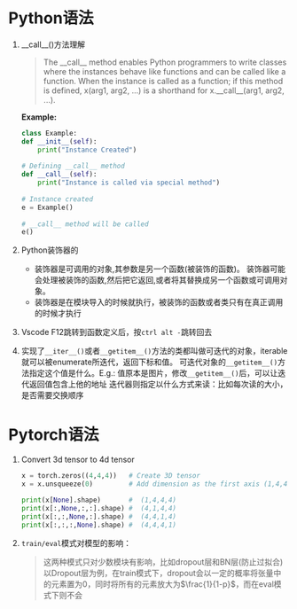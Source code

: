 # Python语法
1. \_\_call\_\_()方法理解
    > The \_\_call_\_ method enables Python programmers to write classes where the instances behave like functions and can be called like a function.
    When the instance is called as a function; if this method is defined, x(arg1, arg2, ...) is a shorthand for x.\_\_call\_\_(arg1, arg2, ...).

    **Example:**
    ```python
    class Example: 
    def __init__(self): 
        print("Instance Created") 
      
    # Defining __call__ method 
    def __call__(self): 
        print("Instance is called via special method") 
  
    # Instance created 
    e = Example() 
  
    # __call__ method will be called 
    e() 
    ```
2. Python装饰器的
    - 装饰器是可调用的对象,其参数是另一个函数(被装饰的函数)。 装饰器可能会处理被装饰的函数,然后把它返回,或者将其替换成另一个函数或可调用对象。
    - 装饰器是在模块导入的时候就执行，被装饰的函数或者类只有在真正调用的时候才执行
3. Vscode F12跳转到函数定义后，按`ctrl alt -`跳转回去
4. 实现了`__iter__()`或者`__getitem__()`方法的类都叫做可迭代的对象，iterable就可以被enumerate所迭代，返回下标和值。
    可迭代对象的`__getitem__()`方法指定这个值是什么。E.g.: 值原本是图片，修改`__getitem__()`后，可以让迭代返回值包含上他的地址
    迭代器则指定以什么方式来读：比如每次读的大小，是否需要交换顺序
# Pytorch语法
1. Convert 3d tensor to 4d tensor
    ```python
    x = torch.zeros((4,4,4))   # Create 3D tensor 
    x = x.unsqueeze(0)         # Add dimension as the first axis (1,4,4,4)

    print(x[None].shape)       #  (1,4,4,4)
    print(x[:,None,:,:].shape) #  (4,1,4,4)
    print(x[:,:,None,:].shape) #  (4,4,1,4)
    print(x[:,:,:,None].shape) #  (4,4,4,1)
    ```
2. `train/eval`模式对模型的影响：
    > 这两种模式只对少数模块有影响，比如dropout层和BN层(防止过拟合)<br>
    以Dropout层为例，在train模式下，dropout会以一定的概率将张量中的元素置为0，同时将所有的元素放大为$\frac{1}{1-p}$，而在eval模式下则不会
